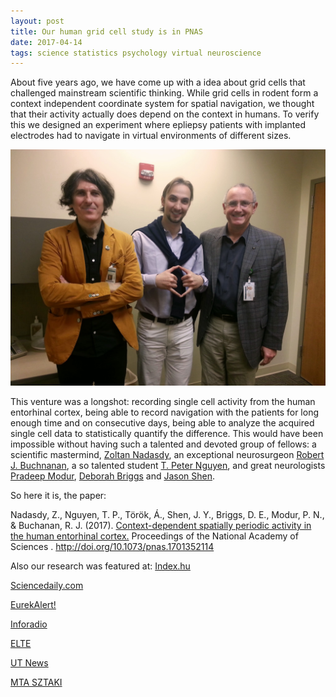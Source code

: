 ```yaml
---
layout: post
title: Our human grid cell study is in PNAS
date: 2017-04-14
tags: science statistics psychology virtual neuroscience
---
```


About five years ago, we have come up with a idea about grid cells that challenged mainstream scientific thinking. While grid cells in rodent form a context independent coordinate system for spatial navigation, we thought that their activity actually does depend on the context in humans. To verify this we designed an experiment where epliepsy patients with implanted electrodes had to navigate in virtual environments of different sizes.

<img class="  wp-image-74 alignright" src="/public/img/2014-04-25 11.44.49.jpg" alt="Me with Zoltan and Bob" width = "auto" height="auto" />

This venture was a longshot: recording single cell activity from the human entorhinal cortex, being able to record navigation with the patients for long enough time and on consecutive days, being able to analyze the acquired single cell data to statistically quantify the difference. This would have been impossible without having such a talented and devoted group of fellows: a scientific mastermind, [Zoltan Nadasdy](https://scholar.google.com/citations?user=8_USbXEAAAAJ&hl=en), an exceptional neurosurgeon [Robert J. Buchnanan](https://www.seton.net/brain-and-spine-care/providers/bio/robert-buchanan), a so talented student [T. Peter Nguyen](https://www.linkedin.com/in/t-peter-nguyen-31168049/), and great neurologists [Pradeep Modur](https://www.youtube.com/watch?v=NXelMeCIsNw), [Deborah Briggs](https://www.youtube.com/watch?v=-9K5lccKSP4) and [Jason Shen](https://www.youtube.com/watch?v=T9leMNaaS6c). 

So here it is, the paper:

Nadasdy, Z., Nguyen, T. P., Török, Á., Shen, J. Y., Briggs, D. E., Modur, P. N., & Buchanan, R. J. (2017). [Context-dependent spatially periodic activity in the human entorhinal cortex.](http://www.pnas.org/content/early/2017/04/06/1701352114.full.pdf) Proceedings of the National Academy of Sciences . http://doi.org/10.1073/pnas.1701352114 

Also our research was featured at:
[Index.hu](http://index.hu/tudomany/2017/04/11/magyar_kutatok_segitenek_megerteni_hogyan_tajekozodunk_a_terben/)

[Sciencedaily.com](https://www.sciencedaily.com/releases/2017/04/170413084726.htm)

[EurekAlert!](http://www.hitechdays.com/browser/205915/)

[Inforadio](http://inforadio.hu/tudomany/2017/04/11/paratlan_eredmenyekkel_rukkoltak_elo_magyar_kutatok_az_emberi_agyrol/)

[ELTE](https://www.elte.hu/content/tajekozodas-es-racssejtek.t.13846) 

[UT News](https://news.utexas.edu/2017/04/12/human-cognitive-map-scales-according-to-surroundings)

[MTA SZTAKI](https://www.sztaki.hu/innovacio/hirek/intezetunkben-dolgozo-kutato-segit-megerteni-hogyan-tajekozodunk-terben)
